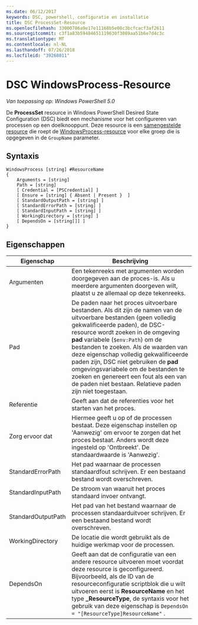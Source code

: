 ```yaml
---
ms.date: 06/12/2017
keywords: DSC, powershell, configuratie en installatie
title: DSC ProcessSet-Resource
ms.openlocfilehash: 33000786a9e17e11168b5e08c3bcfcacf3af2611
ms.sourcegitcommit: c3f1a83b59484651119630f3089aa51b6e7d4c3c
ms.translationtype: MT
ms.contentlocale: nl-NL
ms.lasthandoff: 07/26/2018
ms.locfileid: "39268011"
---
```

# <a name="dsc-windowsprocess-resource"></a>DSC WindowsProcess-Resource

_Van toepassing op: Windows PowerShell 5.0_

De **ProcessSet** resource in Windows PowerShell Desired State Configuration (DSC) biedt een mechanisme voor het configureren van processen op een doelknooppunt. Deze resource is een [samengestelde resource](authoringResourceComposite.md) die roept de [WindowsProcess-resource](windowsProcessResource.md) voor elke groep die is opgegeven in de `GroupName` parameter.

## <a name="syntax"></a>Syntaxis

```
WindowsProcess [string] #ResourceName
{
    Arguments = [string]
    Path = [string]
    [ Credential = [PSCredential] ]
    [ Ensure = [string] { Absent | Present }  ]
    [ StandardOutputPath = [string] ]
    [ StandardErrorPath = [string] ]
    [ StandardInputPath = [string] ]
    [ WorkingDirectory = [string] ]
    [ DependsOn = [string[]] ]
}
```

## <a name="properties"></a>Eigenschappen

| Eigenschap | Beschrijving |
| --- | --- |
| Argumenten| Een tekenreeks met argumenten worden doorgegeven aan de proces-is. Als u meerdere argumenten doorgeven wilt, plaatst u ze allemaal op deze tekenreeks.|
| Pad| De paden naar het proces uitvoerbare bestanden. Als dit zijn de namen van de uitvoerbare bestanden (geen volledig gekwalificeerde paden), de DSC-resource wordt zoeken in de omgeving **pad** variabele (`$env:Path`) om de bestanden te zoeken. Als de waarden van deze eigenschap volledig gekwalificeerde paden zijn, DSC niet gebruiken de **pad** omgevingsvariabele om de bestanden te zoeken en genereert een fout als een van de paden niet bestaan. Relatieve paden zijn niet toegestaan.|
| Referentie| Geeft aan dat de referenties voor het starten van het proces.|
| Zorg ervoor dat| Hiermee geeft u op of de processen bestaat. Deze eigenschap instellen op 'Aanwezig' om ervoor te zorgen dat het proces bestaat. Anders wordt deze ingesteld op 'Ontbreekt'. De standaardwaarde is 'Aanwezig'.|
| StandardErrorPath| Het pad waarnaar de processen standaardfout schrijven. Er een bestaand bestand wordt overschreven.|
| StandardInputPath| De stroom van waaruit het proces standaard invoer ontvangt.|
| StandardOutputPath| Het pad van het bestand waarnaar de processen standaarduitvoer schrijven. Er een bestaand bestand wordt overschreven.|
| WorkingDirectory| De locatie die wordt gebruikt als de huidige werkmap voor de processen.|
| DependsOn | Geeft aan dat de configuratie van een andere resource uitvoeren moet voordat deze resource is geconfigureerd. Bijvoorbeeld, als de ID van de resourceconfiguratie scriptblok die u wilt uitvoeren eerst is **ResourceName** en het type **_ResourceType**, de syntaxis voor het gebruik van deze eigenschap is `DependsOn = "[ResourceType]ResourceName"` .|